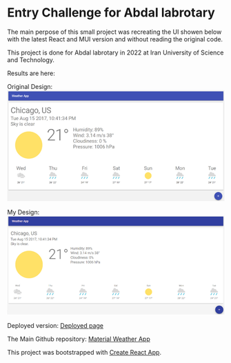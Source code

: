 # Entry Challenge for Abdal labrotary

The main perpose of this small project was recreating the UI showen below with the latest React and MUI version and without reading the original code.

This project is done for Abdal labrotary in 2022 at Iran University of Science and Technology.

Results are here:

Original Design:
![Original Design](https://raw.githubusercontent.com/Navid-Mousavizdeh/FrontEnd-Test/master/public/Original.jpg 'Original Design')

My Design:
![My Design](https://raw.githubusercontent.com/Navid-Mousavizdeh/FrontEnd-Test/master/public/MyResult.jpg 'My Design')

Deployed version: [Deployed page](https://navid-mousavizdeh.github.io/FrontEnd-Test/ 'Deployed page')

The Main Github repository: [Material Weather App](http://https://github.com/martinrzg/weather-app 'Material Weather App')

This project was bootstrapped with [Create React App](https://github.com/facebook/create-react-app).
